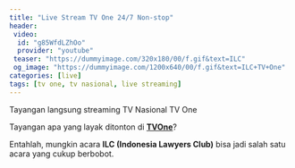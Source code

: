 ```yaml
---
title: "Live Stream TV One 24/7 Non-stop"
header:
 video:
  id: "g85WfdLZhOo"
  provider: "youtube"
 teaser: "https://dummyimage.com/320x180/00/f.gif&text=ILC"
 og_image: "https://dummyimage.com/1200x640/00/f.gif&text=ILC+TV+One"
categories: [live]
tags: [tv one, tv nasional, live streaming]
---
```

Tayangan langsung streaming TV Nasional TV One

Tayangan apa yang layak ditonton di **[TVOne](/live/streaming-tv-one/)**?

Entahlah, mungkin acara **ILC (Indonesia Lawyers Club)** bisa jadi salah satu acara yang cukup berbobot.
